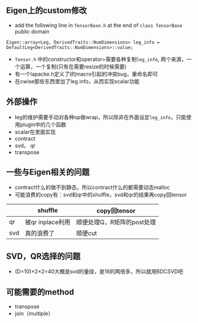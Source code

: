 ## Eigen上的custom修改
- add the following line in `TensorBase.h` at the end of `class TensorBase` public domain
```
Eigen::array<Leg, DerivedTraits::NumDimensions> leg_info = DefaultLeg<DerivedTraits::NumDimensions>::value;
``` 
- `Tensor.h` 中的constructor和operator=需要各种复制`leg_info`, 两个来源，一个运算，一个复制(只有在需要resize的时候需要)
- 有一个lapacke.h定义了I的macro引起的冲突bug，重命名即可
- 在cwise那些东西里加了leg info，从而实现scalar功能

## 外部操作
- leg的维护需要手动对各种op做wrap，所以除非在外面设定`leg_info`，只能使用plugin中的几个函数
- scalar在里面实现
- contract
- svd， qr
- transpose

## 一些与Eigen相关的问题

- contract什么的做不到静态，所以contract什么的都需要动态malloc
- 可能浪费的copy有：svd和qr中的shuffle，svd和qr的结果再copy回tensor

|         |shuffle          |copy回tensor             |
|---------|-----------------|-------------------------|
|qr       |被qr inplace利用  |顺便处理Q，R矩阵的post处理  |
|svd      |真的浪费了         |顺便cut                  |

## SVD，QR选择的问题
- (D=10)×2×2=40大概是svd的量级，是16的两倍多，所以就用BDCSVD吧

## 可能需要的method
- transpose
- join（multiple）